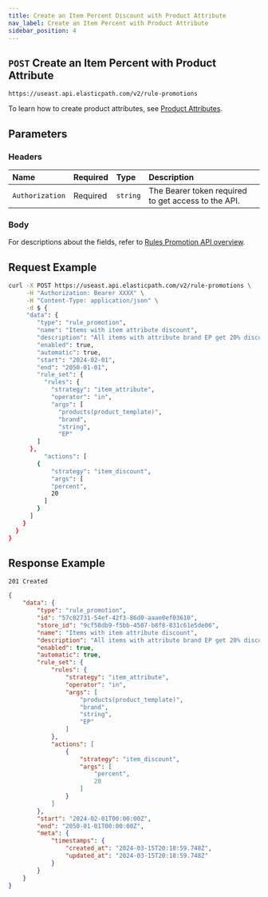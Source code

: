 ```yaml
---
title: Create an Item Percent Discount with Product Attribute
nav_label: Create an Item Percent with Product Attribute
sidebar_position: 4
---
```


## `POST` Create an Item Percent with Product Attribute

```http
https://useast.api.elasticpath.com/v2/rule-promotions
```
To learn how to create product attributes, see [Product Attributes](/docs/pxm/products/pxm-products#product-attributes).

## Parameters

### Headers

| Name            | Required | Type     | Description                          |
|:----------------|:---------|:---------|:-------------------------------------|
| `Authorization` | Required | `string` | The Bearer token required to get access to the API. |

### Body

For descriptions about the fields, refer to [Rules Promotion API overview](/docs/rule-promotions/rule-promotions-api/rule-promotions-api-overview).

## Request Example

```bash
curl -X POST https://useast.api.elasticpath.com/v2/rule-promotions \
     -H "Authorization: Bearer XXXX" \
     -H "Content-Type: application/json" \
     -d $ {
     "data": {
        "type": "rule_promotion",
        "name": "Items with item attribute discount",
        "description": "All items with attribute brand EP get 20% discount",
        "enabled": true,
        "automatic": true,
        "start": "2024-02-01",
        "end": "2050-01-01",
        "rule_set": {
          "rules": {
            "strategy": "item_attribute",
            "operator": "in",
            "args": [
              "products(product_template)",
              "brand",
              "string",
              "EP"
        ]
      },
          "actions": [
        {
            "strategy": "item_discount",
            "args": [
            "percent",
            20
          ]
        }
      ]
    }
  }
}
```

## Response Example

`201 Created`

```json
{
    "data": {
        "type": "rule_promotion",
        "id": "57c02731-54ef-42f3-86d0-aaae0ef03610",
        "store_id": "9cf58db9-f5bb-4507-b8f8-831c61e5de06",
        "name": "Items with item attribute discount",
        "description": "All items with attribute brand EP get 20% discount",
        "enabled": true,
        "automatic": true,
        "rule_set": {
            "rules": {
                "strategy": "item_attribute",
                "operator": "in",
                "args": [
                    "products(product_template)",
                    "brand",
                    "string",
                    "EP"
                ]
            },
            "actions": [
                {
                    "strategy": "item_discount",
                    "args": [
                        "percent",
                        20
                    ]
                }
            ]
        },
        "start": "2024-02-01T00:00:00Z",
        "end": "2050-01-01T00:00:00Z",
        "meta": {
            "timestamps": {
                "created_at": "2024-03-15T20:18:59.748Z",
                "updated_at": "2024-03-15T20:18:59.748Z"
            }
        }
    }
}
```

